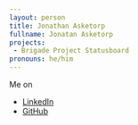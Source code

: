 ```yaml
---
layout: person
title: Jonathan Asketorp
fullname: Jonatan Asketorp
projects:
 - Brigade Project Statusboard
pronouns: he/him
---
```


Me on

* [LinkedIn](https://www.linkedin.com/in/jonatanasketorp/)
* [GitHub](https://github.com/k3KAW8Pnf7mkmdSMPHz27)
